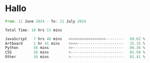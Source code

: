 # Hallo
<!--START_SECTION:waka-->

```rust
From: 11 June 2024 - To: 11 July 2024

Total Time: 10 hrs 53 mins

JavaScript   7 hrs 46 mins   >>>>>>>>>>>>>>>>>--------   69.62 %
Artboard     1 hr 41 mins    >>>>---------------------   15.15 %
Python       56 mins         >>-----------------------   08.36 %
CSS          16 mins         >------------------------   02.50 %
Other        16 mins         >------------------------   02.41 %
```

<!--END_SECTION:waka-->

